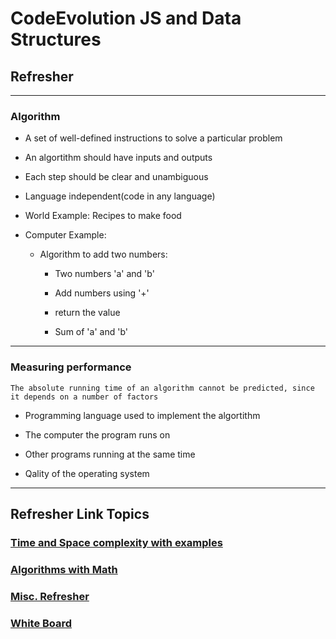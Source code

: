 # CodeEvolution JS and Data Structures

## Refresher

---

### Algorithm

- A set of well-defined instructions to solve a particular problem

- An algortithm should have inputs and outputs

- Each step should be clear and unambiguous

- Language independent(code in any language)

- World Example: Recipes to make food

- Computer Example:

  - Algorithm to add two numbers:

    - Two numbers 'a' and 'b'

    - Add numbers using '+'

    - return the value

    - Sum of 'a' and 'b'

---

### Measuring performance

`The absolute running time of an algorithm cannot be predicted, since it depends on a number of factors`

- Programming language used to implement the algortithm

- The computer the program runs on

- Other programs running at the same time

- Qality of the operating system

---

## Refresher Link Topics

### [Time and Space complexity with examples](./timespace.md)

### [Algorithms with Math](./mathAlgo.md)

### [Misc. Refresher](./moreHelp.md)

### [White Board](./whiteBoard.md)
